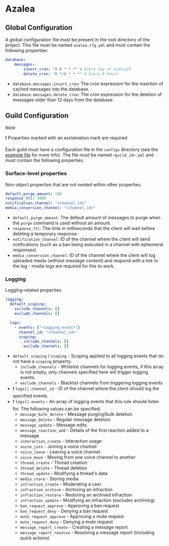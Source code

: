 # Azalea

## Global Configuration

A global configuration file must be present in the root directory of the project. This file must be named `azalea.cfg.yml` and must contain the following properties:

```yaml
database:
    messages:
        insert_cron: "0 0 * * *" # Every day at midnight
        delete_cron: "0 */6 * * *" # Every 6 hours
```

* `database.messages.insert_cron`: The cron expression for the insertion of cached messages into the database.
* `database.messages.delete_cron`: The cron expression for the deletion of messages older than 12 days from the database.

## Guild Configuration

> [!NOTE]
> ❗ Properties marked with an exclamation mark are required

Each guild must have a configuration file in the `configs` directory (see the [example file](/configs/example.yml) for more info). The file must be named `<guild_id>.yml` and must contain the following properties:

### Surface-level properties

Non-object properties that are not nested within other properties.

```yaml
default_purge_amount: 100
response_ttl: 3000
notification_channel: "<channel_id>"
media_conversion_channel: "<channel_id>"
```

* `default_purge_amount`: The default amount of messages to purge when the `purge` command is used without an amount.
* `response_ttl`: The time in milliseconds that the client will wait before deleting a temporary response.
* `notification_channel`: ID of the channel where the client will send notifications (such as a ban being executed in a channel with ephemeral responses)
* `media_conversion_channel`: ID of the channel where the client will log uploaded media (without message content) and respond with a link to the log - media logs are required for this to work.

### Logging

Logging-related properties.

```yaml
logging:
  default_scoping:
    include_channels: []
    exclude_channels: []

  logs:
    - events: ["<logging_event>"]
      channel_id: "<channel_id>"
      scoping:
        include_channels: []
        exclude_channels: []
```

* `default_scoping` / `scoping` - Scoping applied to all logging events that do not have a `scoping` property.
  * `include_channels` - Whitelist channels for logging events, if this array is not empty, only channels specified here will trigger logging events.
  * `exclude_channels` - Blacklist channels from triggering logging events
* ❗ `logs[].channel_id` - ID of the channel where the client should log the specified events.
* ❗ `logs[].events` - An array of logging events that this rule should listen for. The following values can be specified:
  * `message_bulk_delete` - Message purging/bulk deletion
  * `message_delete` - Regular message deletion
  * `message_update` - Message edits
  * `message_reaction_add` - Details of the first reaction added to a message
  * `interaction_create` - Interaction usage 
  * `voice_join` - Joining a voice channel
  * `voice_leave` - Leaving a voice channel
  * `voice_move` - Moving from one voice channel to another
  * `thread_create` - Thread creation
  * `thread_delete` - Thread deletion
  * `thread_update` - Modifying a thread's data
  * `media_store` - Storing media
  * `infraction_create` - Moderating a user
  * `infraction_archive` - Archiving an infraction 
  * `infraction_restore` - Restoring an archived infraction
  * `infraction_update` - Modifying an infraction (excludes archiving)
  * `ban_request_approve` - Approving a ban request
  * `ban_request_deny` - Denying a ban request
  * `mute_request_approve` - Approving a mute request
  * `mute_request_deny` - Denying a mute request
  * `message_report_create` - Creating a message report
  * `message_report_resolve` - Resolving a message report (including quick actions)
